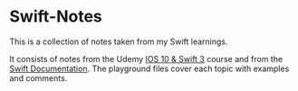 # Swift-Notes

This is a collection of notes taken from my Swift learnings.

It consists of notes from the Udemy [IOS 10 & Swift
3](https://www.udemy.com/devslopes-ios10/learn/v4/overview) course and from the
[Swift
Documentation](https://developer.apple.com/library/prerelease/ios/documentation/Swift/Conceptual/Swift_Programming_Language/). The playground files cover each topic with examples and comments.
